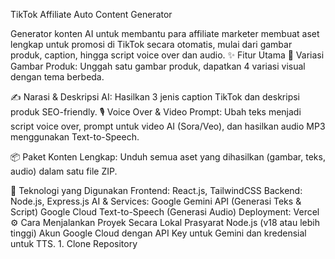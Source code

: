 TikTok Affiliate Auto Content Generator

​Generator konten AI untuk membantu para affiliate marketer membuat aset lengkap untuk promosi di TikTok secara otomatis, mulai dari gambar produk, caption, hingga script voice over dan audio.
​✨ Fitur Utama
​📸 Variasi Gambar Produk: Unggah satu gambar produk, dapatkan 4 variasi visual dengan tema berbeda.

​✍️ Narasi & Deskripsi AI: Hasilkan 3 jenis caption TikTok dan deskripsi produk SEO-friendly.
​🎙️ Voice Over & Video Prompt: Ubah teks menjadi script voice over, prompt untuk video AI (Sora/Veo), dan hasilkan audio MP3 menggunakan Text-to-Speech.

​📦 Paket Konten Lengkap: Unduh semua aset yang dihasilkan (gambar, teks, audio) dalam satu file ZIP.

​🚀 Teknologi yang Digunakan
​Frontend: React.js, TailwindCSS
​Backend: Node.js, Express.js
​AI & Services:
​Google Gemini API (Generasi Teks & Script)
​Google Cloud Text-to-Speech (Generasi Audio)
​Deployment: Vercel
​⚙️ Cara Menjalankan Proyek Secara Lokal
​Prasyarat
​Node.js (v18 atau lebih tinggi)
​Akun Google Cloud dengan API Key untuk Gemini dan kredensial untuk TTS.
​1. Clone Repository
